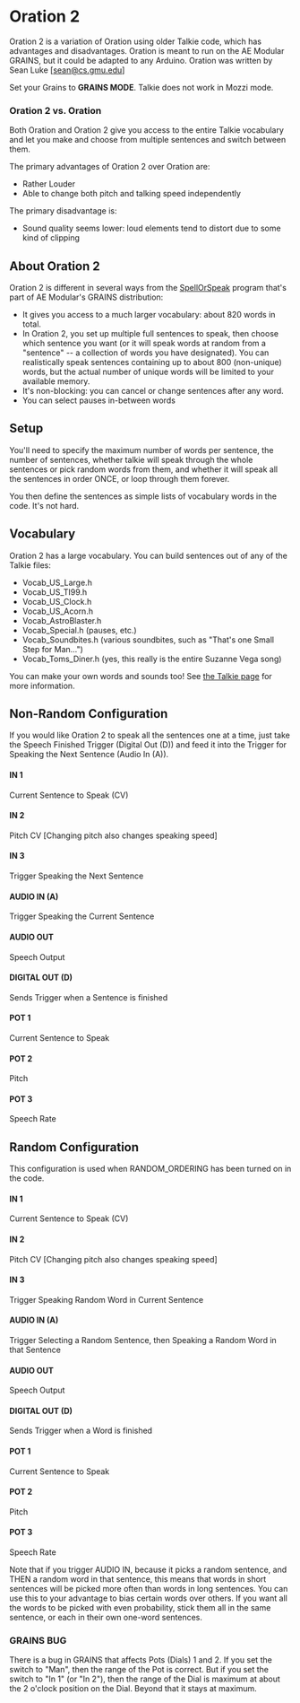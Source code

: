 # Oration 2

Oration 2 is a variation of Oration using older Talkie code, which has advantages and disadvantages.  Oration is meant to run on the AE Modular GRAINS, but it could be adapted to any Arduino.  Oration was written by Sean Luke [sean@cs.gmu.edu]

Set your Grains to **GRAINS MODE**.  Talkie does not work in Mozzi mode.

### Oration 2 vs. Oration

Both Oration and Oration 2 give you access to the entire Talkie vocabulary and let you make and choose from multiple sentences and switch between them.

The primary advantages of Oration 2 over Oration are:

- Rather Louder
- Able to change both pitch and talking speed independently

The primary disadvantage is:

- Sound quality seems lower: loud elements tend to distort due to some kind of clipping


## About Oration 2

Oration 2 is different in several ways from the [SpellOrSpeak](https://github.com/aemodular/GRAINS/tree/master/GrainsSpellOrSpeak) program that's part of AE Modular's GRAINS distribution:

- It gives you access to a much larger vocabulary: about 820 words in total.
- In Oration 2, you set up multiple full sentences to speak, then choose which sentence you want (or it will speak words at random from a "sentence" -- a collection of words you have designated).  You can realistically speak sentences containing up to about 800 (non-unique) words, but the actual number of unique words will be limited to your available memory.
- It's non-blocking: you can cancel or change sentences after any word.
- You can select pauses in-between words

## Setup

You'll need to specify the maximum number of words per sentence, the number of sentences, whether talkie will speak through the whole sentences or pick random words from them, and whether it will speak all the sentences in order ONCE, or loop through them forever.

You then define the sentences as simple lists of vocabulary words in the code.  It's not hard.

## Vocabulary

Oration 2 has a large vocabulary.  You can build sentences out of any of the Talkie files:

- Vocab_US_Large.h
- Vocab_US_TI99.h
- Vocab_US_Clock.h
- Vocab_US_Acorn.h
- Vocab_AstroBlaster.h
- Vocab_Special.h			(pauses, etc.)
- Vocab_Soundbites.h 		(various soundbites, such as "That's one Small Step for Man...")
- Vocab_Toms_Diner.h		(yes, this really is the entire Suzanne Vega song)

You can make your own words and sounds too!  See [the Talkie page](https://github.com/ArminJo/Talkie#own-vocabulary) for more information.

## Non-Random Configuration

If you would like Oration 2 to speak all the sentences one at a time, just take the Speech Finished Trigger (Digital Out (D)) and feed it into the Trigger for Speaking the Next Sentence (Audio In (A)).

#### IN 1
Current Sentence to Speak (CV)
#### IN 2
Pitch CV [Changing pitch also changes speaking speed]
#### IN 3
Trigger Speaking the Next Sentence
#### AUDIO IN (A)
Trigger Speaking the Current Sentence
#### AUDIO OUT
Speech Output
#### DIGITAL OUT (D) 
Sends Trigger when a Sentence is finished
#### POT 1
Current Sentence to Speak
#### POT 2
Pitch
#### POT 3
Speech Rate

## Random Configuration

This configuration is used when RANDOM_ORDERING has been turned on in the code.

#### IN 1
Current Sentence to Speak (CV)
#### IN 2
Pitch CV [Changing pitch also changes speaking speed]
#### IN 3
Trigger Speaking Random Word in Current Sentence
#### AUDIO IN (A)
Trigger Selecting a Random Sentence, then Speaking a Random Word in that Sentence
#### AUDIO OUT
Speech Output
#### DIGITAL OUT (D) 
Sends Trigger when a Word is finished
#### POT 1
Current Sentence to Speak
#### POT 2
Pitch
#### POT 3
Speech Rate

Note that if you trigger AUDIO IN, because it picks a random sentence, and THEN a random word in that sentence, this means that words in short sentences will be picked more often than words in long sentences.  You can use this to your advantage to bias certain words over others.  If you want all the words to be picked with even probability, stick them all in the same sentence, or each in their own one-word sentences.

### GRAINS BUG

There is a bug in GRAINS that affects Pots (Dials) 1 and 2.  If you set the switch to "Man", then the range of the Pot is correct.  But if you set the switch to "In 1" (or "In 2"), then the range of the Dial is maximum at about the 2 o'clock position on the Dial.  Beyond that it stays at maximum.

